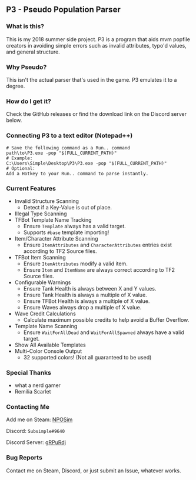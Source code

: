 ## P3 - Pseudo Population Parser
### What is this?

This is my 2018 summer side project.
P3 is a program that aids mvm popfile creators in avoiding simple errors such as invalid attributes, typo'd values, and general structure.

### Why Pseudo?

This isn't the actual parser that's used in the game.
P3 emulates it to a degree.

### How do I get it?
Check the GitHub releases or find the download link on the Discord server below.

### Connecting P3 to a text editor (Notepad++)
    # Save the following command as a Run.. command
    path\to\P3.exe -pop "$(FULL_CURRENT_PATH)"
    # Example:
    C:\Users\Simple\Desktop\P3\P3.exe -pop "$(FULL_CURRENT_PATH)"
    # Optional:
    Add a Hotkey to your Run.. command to parse instantly.


### Current Features
 * Invalid Structure Scanning
   * Detect if a Key-Value is out of place. 
 * Illegal Type Scanning
 * TFBot Template Name Tracking
   * Ensure `Template` always has a valid target.
   * Supports `#base` template importing!
 * Item/Character Attribute Scanning
   * Ensure `ItemAttributes` and `CharacterAttributes` entries exist according to TF2 Source files. 
 * TFBot Item Scanning
   * Ensure `ItemAttributes` modify a valid item.
   * Ensure `Item` and `ItemName` are always correct according to TF2 Source files.
 * Configurable Warnings
   * Ensure Tank Health is always between X and Y values.
   * Ensure Tank Health is always a multiple of X value.
   * Ensure TFBot Health is always a multiple of X value.
   * Ensure Waves always drop a multiple of X value.
 * Wave Credit Calculations
   * Calculate maximum possible credits to help avoid a Buffer Overflow.
 * Template Name Scanning
   * Ensure `WaitForAllDead` and `WaitForAllSpawned` always have a valid target.
 * Show All Available Templates
 * Multi-Color Console Output
   * 32 supported colors! (Not all guaranteed to be used) 

### Special Thanks
 * what a nerd gamer
 * Remilia Scarlet

### Contacting Me
Add me on Steam: [NPOSim]

Discord: `Subsimple#9640`

Discord Server: [gRPuRdj]

[NPOSim]: <https://steamcommunity.com/id/NPOsim/>
[gRPuRdj]: <https://discord.gg/gRPuRdj>

### Bug Reports
Contact me on Steam, Discord, or just submit an Issue, whatever works.